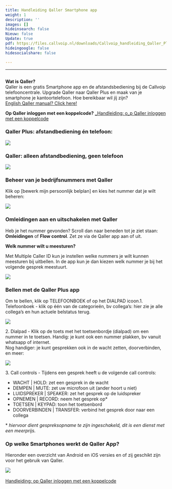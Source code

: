 ```yaml
---
title: Handleiding Qaller Smartphone app
weight: 1
description: ''
images: []
hideinsearch: false
Nieuw: false
Update: true
pdf: https://files.callvoip.nl/downloads/Callvoip_handleiding_Qaller_Plus_30.pdf
hideingoogle: false
hidesocialshare: false

---
```

***

<div class="md:flex flex-row-reverse justify-between items-center mb-6"><img src="https://res.cloudinary.com/callvoip/image/upload/v1579161600/image_here3_sruedv.png" alt=""></div>

**Wat is Qaller?**  
Qaller is een gratis Smartphone app en de afstandsbediening bij de Callvoip telefooncentrale. Upgrade Qaller naar Qaller Plus en maak van je smartphone je kantoortelefoon. Hoe bereikbaar wil jíj zijn?
<br>[English Qaller manual? Click here!](http://files.callvoip.nl/downloads/Callvoip_handleiding_Qaller_Plus_30_ENG.pdf "Qaller Smartphone App english manual")<br>

<b>Op Qaller inloggen met een koppelcode?</b>
<a href="http://files.callvoip.nl/downloads/Callvoip_handleiding_Qal_er_koppelcode_100820MT-2.pdf" target="_blank">_Handleiding: o_p Qaller inloggen met een koppelcode</a><br>

<h3>Qaller Plus: afstandbediening én telefoon:</h3>

**![](https://res.cloudinary.com/callvoip/image/upload/v1570901823/Qaller_plus_admin_wbtab1.jpg)**

<h3>Qaller: alleen afstandbediening, geen telefoon</h3>

![](https://res.cloudinary.com/callvoip/image/upload/v1570901743/Qaller_admin_xbvvwv.jpg)

<h3>Beheer van je bedrijfsnummers met Qaller</h3>

Klik op \[bewerk mijn persoonlijk belplan\] en kies het nummer dat je wilt beheren:

![](https://res.cloudinary.com/callvoip/image/upload/v1583083769/Qaller_geheel-2_wauvfj.jpg)

<h3>Omleidingen aan en uitschakelen met Qaller</h3>

Heb je het nummer gevonden? Scroll dan naar beneden tot je ziet staan: **Omleidingen** of **Flow control**. Zet ze via de Qaller app aan of uit.

<b>Welk nummer wilt u meesturen?</b>

Met Multiple Caller ID kun je instellen welke nummers je wilt kunnen meesturen bij uitbellen. In de app kun je dan kiezen welk nummer je bij het volgende gesprek meestuurt.

![](https://res.cloudinary.com/callvoip/image/upload/v1568974023/qaller_plus3_nl_rsnyyr.png)

<h3>Bellen met de Qaller Plus app</h3>

Om te bellen, klik op TELEFOONBOEK of op het DIALPAD icoon.1. Telefoonboek - klik op één van de categorieën, bv collega’s: hier zie je alle collega’s en hun actuele belstatus terug.

![](https://res.cloudinary.com/callvoip/image/upload/v1570967083/doorverbinden_m14bet.jpg)

2\. Dialpad - Klik op de toets met het toetsenbordje (dialpad) om een nummer in te toetsen. Handig: je kunt ook een nummer plakken, bv vanuit whatsapp of internet.  
Nog handiger: je kunt gesprekken ook in de wacht zetten, doorverbinden, en meer:

![](https://res.cloudinary.com/callvoip/image/upload/v1573414896/4qaller_kmbxjk.png)

3\. Call controls - Tijdens een gesprek heeft u de volgende call controls:

* WACHT | HOLD: zet een gesprek in de wacht
* DEMPEN | MUTE: zet uw microfoon uit (ander hoort u niet)
* LUIDSPREKER | SPEAKER: zet het gesprek op de luidspreker
* OPNEMEN | RECORD: neem het gesprek op*
* TOETSEN | KEYPAD: toon het toetsenbord
* DOORVERBINDEN | TRANSFER: verbind het gesprek door naar een collega

\* _hiervoor dient gespreksopname te zijn ingeschakeld, dit is een dienst met een meerprijs._

<h3>Op welke Smartphones werkt de Qaller App?</h3>

Hieronder een overzicht van Android en iOS versies en of zij geschikt zijn voor het gebruik van Qaller.

![](https://res.cloudinary.com/callvoip/image/upload/v1573416725/Qaller_supported_OS_versions_tabel_1103x624_fp2ntj.jpg)
<br><br><a href="http://files.callvoip.nl/downloads/Callvoip_handleiding_Qaller_koppelcode_100820MT-2.pdf" target="_blank">Handleiding: op Qaller inloggen met een koppelcode</a>
